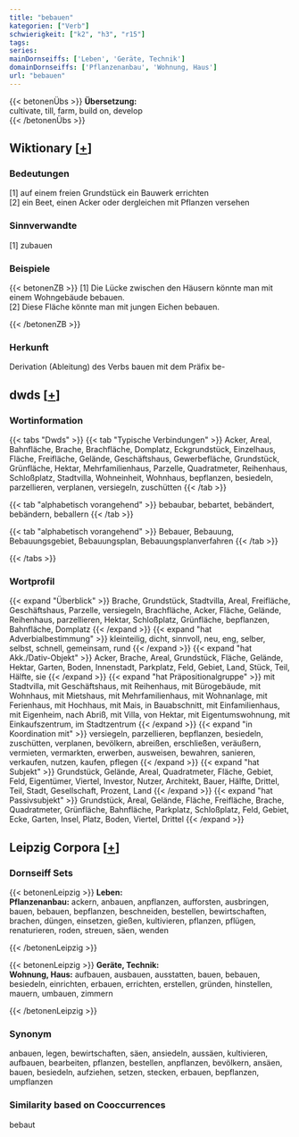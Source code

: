 ```yaml
---
title: "bebauen"
kategorien: ["Verb"]
schwierigkeit: ["k2", "h3", "r15"]
tags:
series:
mainDornseiffs: ['Leben', 'Geräte, Technik']
domainDornseiffs: ['Pflanzenanbau', 'Wohnung, Haus']
url: "bebauen"
---
```


{{< betonenÜbs >}}
**Übersetzung:**  
cultivate, till, farm, build on, develop  
{{< /betonenÜbs >}}

## Wiktionary [[+](https://de.wiktionary.org/wiki/bebauen)]

### Bedeutungen
[1] auf einem freien Grundstück ein Bauwerk errichten  
[2] ein Beet, einen Acker oder dergleichen mit Pflanzen versehen  

### Sinnverwandte
[1] zubauen  

### Beispiele
{{< betonenZB >}}
[1] Die Lücke zwischen den Häusern könnte man mit einem Wohngebäude bebauen.  
[2] Diese Fläche könnte man mit jungen Eichen bebauen.  

{{< /betonenZB >}}
### Herkunft
Derivation (Ableitung) des Verbs bauen mit dem Präfix be-  



## dwds [[+](https://www.dwds.de/wb/bebauen)]

### Wortinformation
{{< tabs "Dwds" >}}
{{< tab "Typische Verbindungen" >}}
Acker, Areal, Bahnfläche, Brache, Brachfläche, Domplatz, Eckgrundstück, Einzelhaus, Fläche, Freifläche, Gelände, Geschäftshaus, Gewerbefläche, Grundstück, Grünfläche, Hektar, Mehrfamilienhaus, Parzelle, Quadratmeter, Reihenhaus, Schloßplatz, Stadtvilla, Wohneinheit, Wohnhaus, bepflanzen, besiedeln, parzellieren, verplanen, versiegeln, zuschütten
{{< /tab >}}

{{< tab "alphabetisch vorangehend" >}}
bebaubar, bebartet, bebändert, bebändern, beballern
{{< /tab >}}

{{< tab "alphabetisch vorangehend" >}}
Bebauer, Bebauung, Bebauungsgebiet, Bebauungsplan, Bebauungsplanverfahren
{{< /tab >}}

{{< /tabs >}}

### Wortprofil
{{< expand "Überblick" >}} Brache, Grundstück, Stadtvilla, Areal, Freifläche, Geschäftshaus, Parzelle, versiegeln, Brachfläche, Acker, Fläche, Gelände, Reihenhaus, parzellieren, Hektar, Schloßplatz, Grünfläche, bepflanzen, Bahnfläche, Domplatz {{< /expand >}}
{{< expand "hat Adverbialbestimmung" >}} kleinteilig, dicht, sinnvoll, neu, eng, selber, selbst, schnell, gemeinsam, rund {{< /expand >}}
{{< expand "hat Akk./Dativ-Objekt" >}} Acker, Brache, Areal, Grundstück, Fläche, Gelände, Hektar, Garten, Boden, Innenstadt, Parkplatz, Feld, Gebiet, Land, Stück, Teil, Hälfte, sie {{< /expand >}}
{{< expand "hat Präpositionalgruppe" >}} mit Stadtvilla, mit Geschäftshaus, mit Reihenhaus, mit Bürogebäude, mit Wohnhaus, mit Mietshaus, mit Mehrfamilienhaus, mit Wohnanlage, mit Ferienhaus, mit Hochhaus, mit Mais, in Bauabschnitt, mit Einfamilienhaus, mit Eigenheim, nach Abriß, mit Villa, von Hektar, mit Eigentumswohnung, mit Einkaufszentrum, im Stadtzentrum {{< /expand >}}
{{< expand "in Koordination mit" >}} versiegeln, parzellieren, bepflanzen, besiedeln, zuschütten, verplanen, bevölkern, abreißen, erschließen, veräußern, vermieten, vermarkten, erwerben, ausweisen, bewahren, sanieren, verkaufen, nutzen, kaufen, pflegen {{< /expand >}}
{{< expand "hat Subjekt" >}} Grundstück, Gelände, Areal, Quadratmeter, Fläche, Gebiet, Feld, Eigentümer, Viertel, Investor, Nutzer, Architekt, Bauer, Hälfte, Drittel, Teil, Stadt, Gesellschaft, Prozent, Land {{< /expand >}}
{{< expand "hat Passivsubjekt" >}} Grundstück, Areal, Gelände, Fläche, Freifläche, Brache, Quadratmeter, Grünfläche, Bahnfläche, Parkplatz, Schloßplatz, Feld, Gebiet, Ecke, Garten, Insel, Platz, Boden, Viertel, Drittel {{< /expand >}}

## Leipzig Corpora [[+](https://corpora.uni-leipzig.de/en/res?word=bebauen&corpusId=deu_newscrawl-public_2018)]

### Dornseiff Sets
{{< betonenLeipzig >}}
**Leben:**  
**Pflanzenanbau:** ackern, anbauen, anpflanzen, aufforsten, ausbringen, bauen, bebauen, bepflanzen, beschneiden, bestellen, bewirtschaften, brachen, düngen, einsetzen, gießen, kultivieren, pflanzen, pflügen, renaturieren, roden, streuen, säen, wenden  

{{< /betonenLeipzig >}}


{{< betonenLeipzig >}}
**Geräte, Technik:**  
**Wohnung, Haus:** aufbauen, ausbauen, ausstatten, bauen, bebauen, besiedeln, einrichten, erbauen, errichten, erstellen, gründen, hinstellen, mauern, umbauen, zimmern  

{{< /betonenLeipzig >}}

### Synonym
anbauen, legen, bewirtschaften, säen, ansiedeln, aussäen, kultivieren, aufbauen, bearbeiten, pflanzen, bestellen, anpflanzen, bevölkern, ansäen, bauen, besiedeln, aufziehen, setzen, stecken, erbauen, bepflanzen, umpflanzen


### Similarity based on Cooccurrences
bebaut

